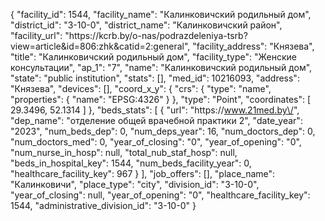 {
    "facility_id": 1544,
    "facility_name": "Калинковичский родильный дом",
    "district_id": "3-10-0",
    "district_name": "Калинковичский район",
    "facility_url": "https:\/\/kcrb.by\/o-nas\/podrazdeleniya-tsrb?view=article&id=806:zhk&catid=2:general",
    "facility_address": "Князева",
    "title": "Калинковичский родильный дом",
    "facility_type": "Женские консультации",
    "ap_1": "7",
    "name": "Калинковичский родильный дом",
    "state": "public institution",
    "stats": [],
    "med_id": 10216093,
    "address": "Князева",
    "devices": [],
    "coord_x_y": {
        "crs": {
            "type": "name",
            "properties": {
                "name": "EPSG:4326"
            }
        },
        "type": "Point",
        "coordinates": [
            29.3496,
            52.1314
        ]
    },
    "beds_stats": [
        {
            "url": "https:\/\/www.21med.by\/",
            "dep_name": "отделение общей врачебной практики 2",
            "date_year": "2023",
            "num_beds_dep": 0,
            "num_deps_year": 16,
            "num_doctors_dep": 0,
            "num_doctors_med": 0,
            "year_of_closing": "0",
            "year_of_opening": "0",
            "num_nurse_in_hosp": null,
            "total_nub_staf_hosp": null,
            "beds_in_hospital_key": 1544,
            "num_beds_facility_year": 0,
            "healthcare_facility_key": 967
        }
    ],
    "job_offers": [],
    "place_name": "Калинковичи",
    "place_type": "city",
    "division_id": "3-10-0",
    "year_of_closing": null,
    "year_of_opening": "0",
    "healthcare_facility_key": 1544,
    "administrative_division_id": "3-10-0"
}